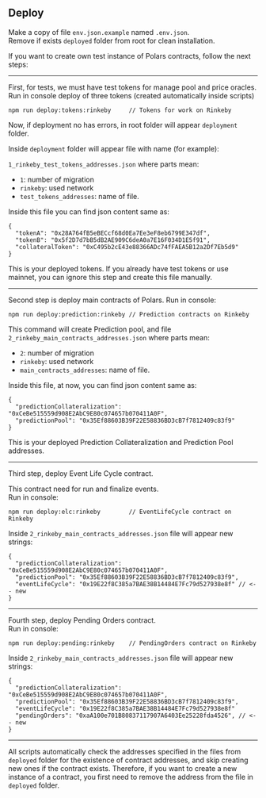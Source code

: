 ## Deploy

Make a copy of file `env.json.example` named `.env.json`.<br>
Remove if exists ```deployed``` folder from root for clean installation.


If you want to create own test instance of Polars contracts, follow the next steps:
_________________
First, for tests, we must have test tokens for manage pool and price oracles.<br>
Run in console deploy of three tokens (created automatically inside scripts)
```
npm run deploy:tokens:rinkeby     // Tokens for work on Rinkeby
```
Now, if deployment no has errors, in root folder will appear `deployment` folder.

Inside `deployment` folder will appear file with name (for example):

`1_rinkeby_test_tokens_addresses.json`
where parts mean:
 - `1`: number of migration
 - `rinkeby`: used network
 - `test_tokens_addresses`: name of file.

Inside this file you can find json content same as:
```
{
  "tokenA": "0x28A764fB5eBECcf68d0Ea7Ee3eF8eb6799E347df",
  "tokenB": "0x5f2D7d7bB5dB2AE909C6deA0a7E16F034D1E5f91",
  "collateralToken": "0xC495b2cE43e88366ADc74fFAEA5B12a2Df7Eb5d9"
}
```
This is your deployed tokens.
If you already have test tokens or use mainnet, you can ignore this step and create this file manually.

_________________
Second step is deploy main contracts of Polars.
Run in console:
```
npm run deploy:prediction:rinkeby // Prediction contracts on Rinkeby
```
This command will create Prediction pool, and file `2_rinkeby_main_contracts_addresses.json`
where parts mean:
 - `2`: number of migration
 - `rinkeby`: used network
 - `main_contracts_addresses`: name of file.

Inside this file, at now, you can find json content same as:
```
{
  "predictionCollateralization": "0xCeBe515559d908E2AbC9E80c074657b070411A0F",
  "predictionPool": "0x35Ef88603B39F22E58836BD3cB7f7812409c83f9"
}
```
This is your deployed Prediction Collateralization and Prediction Pool addresses.

_________________
Third step, deploy Event Life Cycle contract.

This contract need for run and finalize events. <br>
Run in console:
```
npm run deploy:elc:rinkeby        // EventLifeCycle contract on Rinkeby
```
Inside `2_rinkeby_main_contracts_addresses.json` file will appear new strings:
```
{
  "predictionCollateralization": "0xCeBe515559d908E2AbC9E80c074657b070411A0F",
  "predictionPool": "0x35Ef88603B39F22E58836BD3cB7f7812409c83f9",
  "eventLifeCycle": "0x19E22f8C385a7BAE38B14484E7Fc79d527938e8f" // <-- new
}
```
_________________
Fourth step, deploy Pending Orders contract. <br>
Run in console:
```
npm run deploy:pending:rinkeby    // PendingOrders contract on Rinkeby
```
Inside `2_rinkeby_main_contracts_addresses.json` file will appear new strings:
```
{
  "predictionCollateralization": "0xCeBe515559d908E2AbC9E80c074657b070411A0F",
  "predictionPool": "0x35Ef88603B39F22E58836BD3cB7f7812409c83f9",
  "eventLifeCycle": "0x19E22f8C385a7BAE38B14484E7Fc79d527938e8f"
  "pendingOrders": "0xaA100e701B80837117907A6403Ee25228fda4526", // <-- new
}
```
_________________

All scripts automatically check the addresses specified in the files from `deployed` folder for the existence of contract addresses, and skip creating new ones if the contract exists.
Therefore, if you want to create a new instance of a contract, you first need to remove the address from the file in `deployed` folder.
